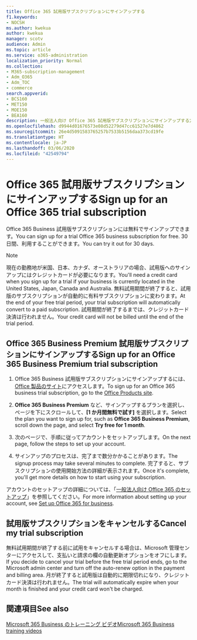 ```yaml
---
title: Office 365 試用版サブスクリプションにサインアップする
f1.keywords:
- NOCSH
ms.author: kwekua
author: kwekua
manager: scotv
audience: Admin
ms.topic: article
ms.service: o365-administration
localization_priority: Normal
ms.collection:
- M365-subscription-management
- Adm_O365
- Adm_TOC
- commerce
search.appverid:
- BCS160
- MET150
- MOE150
- BEA160
description: 一般法人向け Office 365 試用版サブスクリプションにサインアップする方法について説明します。
ms.openlocfilehash: d9944d01676573e08d52279d47cc61527e7d4862
ms.sourcegitcommit: 26e4d5091583765257b7533b5156daa373cd19fe
ms.translationtype: HT
ms.contentlocale: ja-JP
ms.lasthandoff: 03/06/2020
ms.locfileid: "42549794"
---
```

# <a name="sign-up-for-an-office-365-trial-subscription"></a><span data-ttu-id="d2e32-103">Office 365 試用版サブスクリプションにサインアップする</span><span class="sxs-lookup"><span data-stu-id="d2e32-103">Sign up for an Office 365 trial subscription</span></span>

<span data-ttu-id="d2e32-104">Office 365 Business 試用版サブスクリプションには無料でサインアップできます。</span><span class="sxs-lookup"><span data-stu-id="d2e32-104">You can sign up for a trial Office 365 business subscription for free.</span></span> <span data-ttu-id="d2e32-105">30 日間、利用することができます。</span><span class="sxs-lookup"><span data-stu-id="d2e32-105">You can try it out for 30 days.</span></span>

> [!NOTE]
> <span data-ttu-id="d2e32-106">現在の勤務地が米国、日本、カナダ、オーストラリアの場合、試用版へのサインアップにはクレジットカードが必要になります。</span><span class="sxs-lookup"><span data-stu-id="d2e32-106">You'll need a credit card when you sign up for a trial if your business is currently located in the United States, Japan, Canada and Australia.</span></span> <span data-ttu-id="d2e32-107">無料試用期間が終了すると、試用版のサブスクリプションが自動的に有料サブスクリプションに変わります。</span><span class="sxs-lookup"><span data-stu-id="d2e32-107">At the end of your free trial period, your trial subscription will automatically convert to a paid subscription.</span></span> <span data-ttu-id="d2e32-108">試用期間が終了するまでは、クレジットカード決済は行われません。</span><span class="sxs-lookup"><span data-stu-id="d2e32-108">Your credit card will not be billed until the end of the trial period.</span></span>

## <a name="sign-up-for-an-office-365-business-premium-trial-subscription"></a><span data-ttu-id="d2e32-109">Office 365 Business Premium 試用版サブスクリプションにサインアップする</span><span class="sxs-lookup"><span data-stu-id="d2e32-109">Sign up for an Office 365 Business Premium trial subscription</span></span>

1. <span data-ttu-id="d2e32-110">Office 365 Business 試用版サブスクリプションにサインアップするには、[Office 製品のサイト](https://www.aka.ms/office365signup)にアクセスします。</span><span class="sxs-lookup"><span data-stu-id="d2e32-110">To sign up for an Office 365 business trial subscription, go to the [Office Products site](https://www.aka.ms/office365signup).</span></span> 
    
2. <span data-ttu-id="d2e32-111">**Office 365 Business Premium** など、サインアップするプランを選択し、ページを下にスクロールして、**[1 か月間無料で試す]** を選択します。</span><span class="sxs-lookup"><span data-stu-id="d2e32-111">Select the plan you want to sign up for, such as **Office 365 Business Premium**, scroll down the page, and select **Try free for 1 month**.</span></span>
    
3. <span data-ttu-id="d2e32-112">次のページで、手順に従ってアカウントをセットアップします。</span><span class="sxs-lookup"><span data-stu-id="d2e32-112">On the next page, follow the steps to set up your account.</span></span>

4. <span data-ttu-id="d2e32-113">サインアップのプロセスは、完了まで数分かかることがあります。</span><span class="sxs-lookup"><span data-stu-id="d2e32-113">The signup process may take several minutes to complete.</span></span> <span data-ttu-id="d2e32-114">完了すると、サブスクリプションの使用開始方法の詳細が表示されます。</span><span class="sxs-lookup"><span data-stu-id="d2e32-114">Once it's complete, you'll get more details on how to start using your subscription.</span></span>

<span data-ttu-id="d2e32-115">アカウントのセットアップの詳細については、「[一般法人向け Office 365 のセットアップ](../admin/setup/setup.md)」を参照してください。</span><span class="sxs-lookup"><span data-stu-id="d2e32-115">For more information about setting up your account, see [Set up Office 365 for business](../admin/setup/setup.md).</span></span>

## <a name="cancel-my-trial-subscription"></a><span data-ttu-id="d2e32-116">試用版サブスクリプションをキャンセルする</span><span class="sxs-lookup"><span data-stu-id="d2e32-116">Cancel my trial subscription</span></span>

<span data-ttu-id="d2e32-117">無料試用期間が終了する前に試用をキャンセルする場合は、Microsoft 管理センターにアクセスして、支払いと請求の欄の自動更新オプションをオフにします。</span><span class="sxs-lookup"><span data-stu-id="d2e32-117">If you decide to cancel your trial before the free trial period ends, go to the Microsoft admin center and turn off the auto-renew option in the payment and billing area.</span></span> <span data-ttu-id="d2e32-118">月が終了すると試用版は自動的に期限切れになり、クレジットカード決済は行われません。</span><span class="sxs-lookup"><span data-stu-id="d2e32-118">The trial will automatically expire when your month is finished and your credit card won't be charged.</span></span>

## <a name="see-also"></a><span data-ttu-id="d2e32-119">関連項目</span><span class="sxs-lookup"><span data-stu-id="d2e32-119">See also</span></span>

[<span data-ttu-id="d2e32-120">Microsoft 365 Business のトレーニング ビデオ</span><span class="sxs-lookup"><span data-stu-id="d2e32-120">Microsoft 365 Business training videos</span></span>](https://support.office.com/article/6ab4bbcd-79cf-4000-a0bd-d42ce4d12816)
